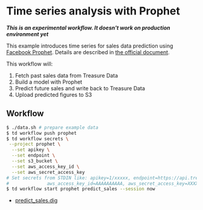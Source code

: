 # Time series analysis with Prophet

***This is an experimental workflow. It doesn't work on production environment yet***

This example introduces time series for sales data prediction using [Facebook Prophet](https://facebook.github.io/prophet).
Details are described in [the official document](https://facebook.github.io/prophet/docs/non-daily_data.html#monthly-data). 

This workflow will:

1. Fetch past sales data from Treasure Data
2. Build a model with Prophet
3. Predict future sales and write back to Treasure Data
4. Upload predicted figures to S3

## Workflow

```bash
$ ./data.sh # prepare example data
$ td workflow push prophet
$ td workflow secrets \
 --project prophet \
  --set apikey \
  --set endpoint \
  --set s3_bucket \
  --set aws_access_key_id \
  --set aws_secret_access_key
# Set secrets from STDIN like: apikey=1/xxxxx, endpoint=https://api.treasuredata.com, s3_bucket=$S3_BUCKET,
#              aws_access_key_id=AAAAAAAAAA, aws_secret_access_key=XXXXXXXXX
$ td workflow start prophet predict_sales --session now
```
 
* [predict_sales.dig](predict_sales.dig)

